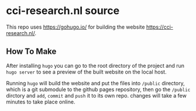 # cci-research.nl source

This repo uses https://gohugo.io/ for building the website https://cci-research.nl/. 

## How To Make

After installing `hugo` you can go to the root directory of the project and run `hugo server` to see a preview of the built website on the local host.

Running `hugo` will build the website and put the files into `/public` directory, which is a git submodule to the github pages repository, then go the `/public` dirctory and `add`, `commit` and `push` it to its own repo. changes will take a few minutes to take place online.
